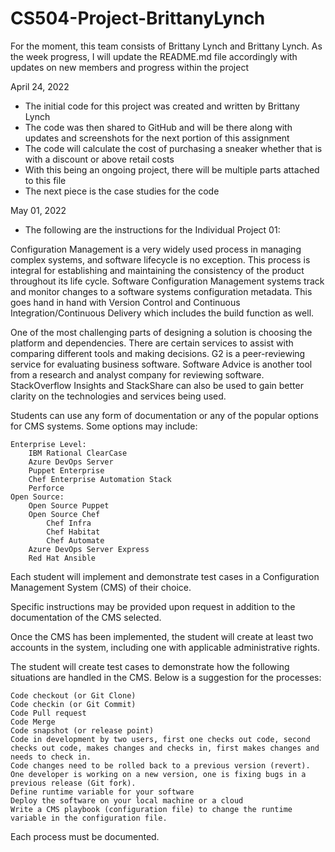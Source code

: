 # CS504-Project-BrittanyLynch

For the moment, this team consists of Brittany Lynch and Brittany Lynch. 
As the week progress, I will update the README.md file accordingly with 
updates on new members and progress within the project

April 24, 2022

- The initial code for this project was created and written by Brittany Lynch
- The code was then shared to GitHub and will be there along with updates and screenshots
    for the next portion of this assignment
- The code will calculate the cost of purchasing a sneaker whether that is with a discount or above retail costs
- With this being an ongoing project, there will be multiple parts attached to this file
- The next piece is the case studies for the code

May 01, 2022

- The following are the instructions for the Individual Project 01:


Configuration Management is a very widely used process in managing complex systems, and software lifecycle is no exception. This process is integral for establishing and maintaining the consistency of the product throughout its life cycle. Software Configuration Management systems track and monitor changes to a software systems configuration metadata. This goes hand in hand with Version Control and Continuous Integration/Continuous Delivery which includes the build function as well.

One of the most challenging parts of designing a solution is choosing the platform and dependencies. There are certain services to assist with comparing different tools and making decisions. G2 is a peer-reviewing service for evaluating business software. Software Advice is another tool from a research and analyst company for reviewing software. StackOverflow Insights and StackShare can also be used to gain better clarity on the technologies and services being used.

Students can use any form of documentation or any of the popular options for CMS systems. Some options may include:

    Enterprise Level:
        IBM Rational ClearCase
        Azure DevOps Server
        Puppet Enterprise
        Chef Enterprise Automation Stack
        Perforce
    Open Source:
        Open Source Puppet
        Open Source Chef
            Chef Infra
            Chef Habitat
            Chef Automate
        Azure DevOps Server Express
        Red Hat Ansible 

Each student will implement and demonstrate test cases in a Configuration Management System (CMS) of their choice.

Specific instructions may be provided upon request in addition to the documentation of the CMS selected.

Once the CMS has been implemented, the student will create at least two accounts in the system, including one with applicable administrative rights.

The student will create test cases to demonstrate how the following situations are handled in the CMS. Below is a suggestion for the processes:

    Code checkout (or Git Clone)
    Code checkin (or Git Commit)
    Code Pull request
    Code Merge
    Code snapshot (or release point)
    Code in development by two users, first one checks out code, second checks out code, makes changes and checks in, first makes changes and needs to check in.
    Code changes need to be rolled back to a previous version (revert).
    One developer is working on a new version, one is fixing bugs in a previous release (Git fork).
    Define runtime variable for your software
    Deploy the software on your local machine or a cloud
    Write a CMS playbook (configuration file) to change the runtime variable in the configuration file.

Each process must be documented.
